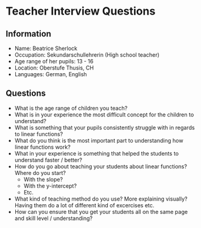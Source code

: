 # Teacher Interview Questions

## Information
- Name: Beatrice Sherlock
- Occupation: Sekundarschullehrerin (High school teacher)
- Age range of her pupils: 13 - 16
- Location: Oberstufe Thusis, CH
- Languages: German, English

## Questions

- What is the age range of children you teach?
- What is in your experience the most difficult concept for the children to understand?
- What is something that your pupils consistently struggle with in regards to linear functions?
- What do you think is the most important part to understanding how linear functions work?
- What in your experience is something that helped the students to understand faster / better?
- How do you go about teaching your students about linear functions? Where do you start?
    - With the slope?
    - With the y-intercept?
    - Etc.
- What kind of teaching method do you use? More explaining visually? Having them do a lot of different kind of excercises etc.
- How can you ensure that you get your students all on the same page and skill level / understanding?